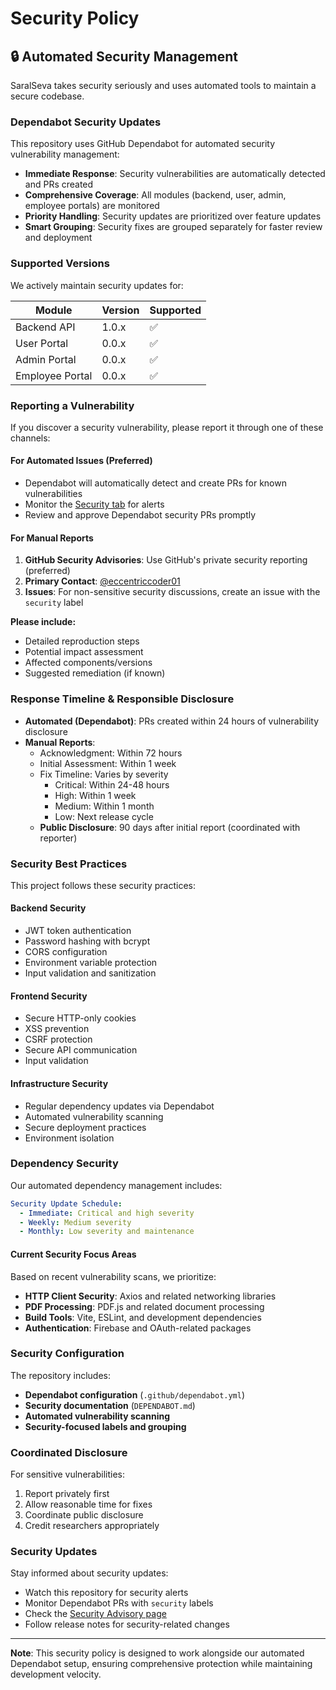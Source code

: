 # Security Policy

## 🔒 Automated Security Management

SaralSeva takes security seriously and uses automated tools to maintain a secure codebase.

### Dependabot Security Updates

This repository uses GitHub Dependabot for automated security vulnerability management:

- **Immediate Response**: Security vulnerabilities are automatically detected and PRs created
- **Comprehensive Coverage**: All modules (backend, user, admin, employee portals) are monitored
- **Priority Handling**: Security updates are prioritized over feature updates
- **Smart Grouping**: Security fixes are grouped separately for faster review and deployment

### Supported Versions

We actively maintain security updates for:

| Module          | Version | Supported |
| --------------- | ------- | --------- |
| Backend API     | 1.0.x   | ✅        |
| User Portal     | 0.0.x   | ✅        |
| Admin Portal    | 0.0.x   | ✅        |
| Employee Portal | 0.0.x   | ✅        |

### Reporting a Vulnerability

If you discover a security vulnerability, please report it through one of these channels:

#### For Automated Issues (Preferred)

- Dependabot will automatically detect and create PRs for known vulnerabilities
- Monitor the [Security tab](../../security) for alerts
- Review and approve Dependabot security PRs promptly

#### For Manual Reports

1. **GitHub Security Advisories**: Use GitHub's private security reporting (preferred)
2. **Primary Contact**: [@eccentriccoder01](https://github.com/eccentriccoder01)
3. **Issues**: For non-sensitive security discussions, create an issue with the `security` label

**Please include:**

- Detailed reproduction steps
- Potential impact assessment
- Affected components/versions
- Suggested remediation (if known)

### Response Timeline & Responsible Disclosure

- **Automated (Dependabot)**: PRs created within 24 hours of vulnerability disclosure
- **Manual Reports**:
  - Acknowledgment: Within 72 hours
  - Initial Assessment: Within 1 week
  - Fix Timeline: Varies by severity
    - Critical: Within 24-48 hours
    - High: Within 1 week
    - Medium: Within 1 month
    - Low: Next release cycle
  - **Public Disclosure**: 90 days after initial report (coordinated with reporter)

### Security Best Practices

This project follows these security practices:

#### Backend Security

- JWT token authentication
- Password hashing with bcrypt
- CORS configuration
- Environment variable protection
- Input validation and sanitization

#### Frontend Security

- Secure HTTP-only cookies
- XSS prevention
- CSRF protection
- Secure API communication
- Input validation

#### Infrastructure Security

- Regular dependency updates via Dependabot
- Automated vulnerability scanning
- Secure deployment practices
- Environment isolation

### Dependency Security

Our automated dependency management includes:

```yaml
Security Update Schedule:
  - Immediate: Critical and high severity
  - Weekly: Medium severity
  - Monthly: Low severity and maintenance
```

#### Current Security Focus Areas

Based on recent vulnerability scans, we prioritize:

- **HTTP Client Security**: Axios and related networking libraries
- **PDF Processing**: PDF.js and related document processing
- **Build Tools**: Vite, ESLint, and development dependencies
- **Authentication**: Firebase and OAuth-related packages

### Security Configuration

The repository includes:

- **Dependabot configuration** (`.github/dependabot.yml`)
- **Security documentation** (`DEPENDABOT.md`)
- **Automated vulnerability scanning**
- **Security-focused labels and grouping**

### Coordinated Disclosure

For sensitive vulnerabilities:

1. Report privately first
2. Allow reasonable time for fixes
3. Coordinate public disclosure
4. Credit researchers appropriately

### Security Updates

Stay informed about security updates:

- Watch this repository for security alerts
- Monitor Dependabot PRs with `security` labels
- Check the [Security Advisory page](../../security/advisories)
- Follow release notes for security-related changes

---

**Note**: This security policy is designed to work alongside our automated Dependabot setup, ensuring comprehensive protection while maintaining development velocity.

